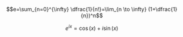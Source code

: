 

$$e=\sum_{n=0}^{\infty} \dfrac{1}{n!}=\lim_{n \to \infty} (1+\dfrac{1}{n})^n$$


$$e^{ix}= \cos(x) + i \sin(x)$$
